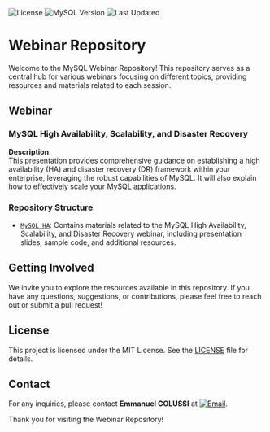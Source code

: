 ![License](https://img.shields.io/badge/license-MIT-green)
![MySQL Version](https://img.shields.io/badge/MySQL-9.0-blue)
![Last Updated](https://img.shields.io/badge/last%20update-November%202024-yellow)
# Webinar Repository

Welcome to the MySQL Webinar Repository! This repository serves as a central hub for various webinars focusing on different topics, providing resources and materials related to each session. 

## Webinar

### MySQL High Availability, Scalability, and Disaster Recovery

**Description**:  
This presentation provides comprehensive guidance on establishing a high availability (HA) and disaster recovery (DR) framework within your enterprise, leveraging the robust capabilities of MySQL. It will also explain how to effectively scale your MySQL applications.


### Repository Structure

- [`MySQL_HA`](MySQL_HA): Contains materials related to the MySQL High Availability, Scalability, and Disaster Recovery webinar, including presentation slides, sample code, and additional resources.

## Getting Involved

We invite you to explore the resources available in this repository. If you have any questions, suggestions, or contributions, please feel free to reach out or submit a pull request!

## License

This project is licensed under the MIT License. See the [LICENSE](LICENSE) file for details.

## Contact

For any inquiries, please contact **Emmanuel COLUSSI** at [![Email](https://img.shields.io/badge/Email-%20-blue?style=flat&logo=icloud)](mailto:emmanuel.colussi@oracle.com).

Thank you for visiting the Webinar Repository!
